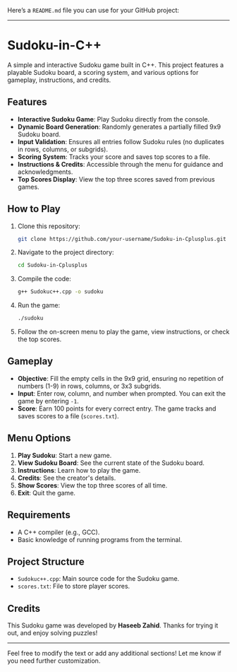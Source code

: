 Here’s a `README.md` file you can use for your GitHub project:

---

# Sudoku-in-C++

A simple and interactive Sudoku game built in C++. This project features a playable Sudoku board, a scoring system, and various options for gameplay, instructions, and credits.

## Features

- **Interactive Sudoku Game**: Play Sudoku directly from the console.
- **Dynamic Board Generation**: Randomly generates a partially filled 9x9 Sudoku board.
- **Input Validation**: Ensures all entries follow Sudoku rules (no duplicates in rows, columns, or subgrids).
- **Scoring System**: Tracks your score and saves top scores to a file.
- **Instructions & Credits**: Accessible through the menu for guidance and acknowledgments.
- **Top Scores Display**: View the top three scores saved from previous games.

## How to Play

1. Clone this repository:
   ```bash
   git clone https://github.com/your-username/Sudoku-in-Cplusplus.git
   ```
2. Navigate to the project directory:
   ```bash
   cd Sudoku-in-Cplusplus
   ```
3. Compile the code:
   ```bash
   g++ Sudokuc++.cpp -o sudoku
   ```
4. Run the game:
   ```bash
   ./sudoku
   ```
5. Follow the on-screen menu to play the game, view instructions, or check the top scores.

## Gameplay

- **Objective**: Fill the empty cells in the 9x9 grid, ensuring no repetition of numbers (1-9) in rows, columns, or 3x3 subgrids.
- **Input**: Enter row, column, and number when prompted. You can exit the game by entering `-1`.
- **Score**: Earn 100 points for every correct entry. The game tracks and saves scores to a file (`scores.txt`).

## Menu Options

1. **Play Sudoku**: Start a new game.
2. **View Sudoku Board**: See the current state of the Sudoku board.
3. **Instructions**: Learn how to play the game.
4. **Credits**: See the creator's details.
5. **Show Scores**: View the top three scores of all time.
6. **Exit**: Quit the game.

## Requirements

- A C++ compiler (e.g., GCC).
- Basic knowledge of running programs from the terminal.

## Project Structure

- `Sudokuc++.cpp`: Main source code for the Sudoku game.
- `scores.txt`: File to store player scores.

## Credits

This Sudoku game was developed by **Haseeb Zahid**. Thanks for trying it out, and enjoy solving puzzles!

---

Feel free to modify the text or add any additional sections! Let me know if you need further customization.
